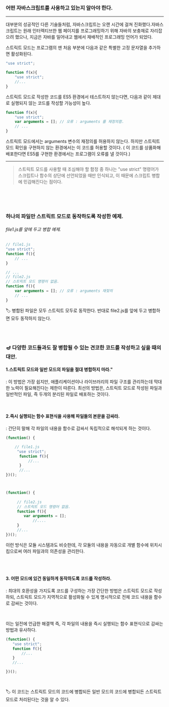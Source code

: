 ### 어떤 자바스크립트를 사용하고 있는지 알아야 한다.

--- 
  
대부분의 성공적인 다른 기술들처럼, 자바스크립트는 오랜 시간에 걸쳐 진화했다.자바스크립트는 원래 인터렉티브한 웹 페이지를 프로그래밍하기 위해 자바의 보충재로 자리잡으려 했으나, 지금은 자바를 밀어내고 웹에서 재배적인 프로그래밍 언어가 되었다.
  
 
스트릭트 모드는 프로그램의 맨 처음 부분에 다음과 같은 특별한 고정 문자열을 추가하면 활성화된다.

```javascript
"use strict"; 
```

```javascript
function f(x){
    "use strict";
    //...
}
```

스트릭트 모드로 작성한 코드를 ES5 환경에서 테스트하지 않는다면, 다음과 같이 제대로 실행되지 않는 코드를 작성할 가능성이 높다. 
  
```javascript
function f(x){
    "use strict";
    var arguments = []; // 오류 : arguments 를 재정의함.
    // ...
}
```

스트릭트 모드에서는 arguments 변수의 재정의를 허용하지 않는다. 하지만 스트릭트 모드 확인을 구현하지 않는 환경에서는 이 코드를 허용할 것이다. ( 이 코드를 상품화해 배포한다면 ES5를 구현한 환경에서는 프로그램이 오류를 낼 것이다.) 
  
---
  
> 스트릭트 모드를 사용할 때 조심해야 할 함정 중 하나는 "use strict" 명령어가 스크립트나 함수의 상단에 선언되었을 때만 인식되고, 이 때문에 스크립트 병합에 민감해진다는 점이다. 
  
 
<br><br><Br>  

  
### 하나의 파일만 스트릭트 모드로 동작하도록 작성한 예제. 
    
  
###### file1.js를 앞에 두고 병합 예제. 

```javascript
// file1.js
"use strict";
function f(){
    // ... 
}
```


```javascript
// ...
// file2.js
// 스트릭트 모드 명령어 없음. 
function f(){
    var arguments = []; // 오류 : arguments 재젖의
    // ...
}
```

🏷  병합된 파일은 모두 스트릭트 모두로 동작한다.  반대로 file2.js를 앞에 두고 병합하면 모두 동작하지 않는다. 
  
  
<br><br>
  
### 🪔 다양한 코드들과도 잘 병합될 수 있는 견코한 코드를 작성하고 싶을 때의 대안.   
  
#### 1.스트릭트 모드와 일반 모드의 파일을 절대 병합하지 마라." 
    
: 이 방법은 가장 쉽지만, 애플리케이션이나 라이브러리의 파일 구조를 관리하는데 막대한 노력이 필요해진다는 제한이 따른다. 최선의 방법은, 스트릭트 모드로 작성된 파일과 일반적인 파일, 즉 두개의 분리된 파일로 배포하는 것이다. 
  
<br> 
  
#### 2.즉시 실행되는 함수 표현식을 사용해 파일들의 본문을 감싸라. 
  
: 간단히 말해 각 파일의 내용을 함수로 감싸서 독립적으로 해석되게 하는 것이다. 
  
  
```javascript
(function() {

    // file1.js
     "use strict";
      function f(){
          //...
      }
      //...
})();



(function() {
    
     // file2.js
     // 스트릭트 모드 명령어 없음. 
     function f(){
        var arguments = [];
            //....
     }
     //...
})();
```

이런 방식은 모듈 시스템과도 비슷한데, 각 모듈의 내용을 자동으로 개별 함수에 위치시킴으로써 여러 파일과의 의존성을 관리한다.
  
  
<br><br>

#### 3. 어떤 모드에 있건 동일하게 동작하도록 코드를 작성하라. 

: 최대의 호환성을 가지도록 코드를 구성하는 가장 간단한 방법은 스트릭트 모드로 작성하되, 스트릭트 모드가 지역적으로 활성화될 수 있게 명시적으로 전체 코드 내용을 함수로 감싸는 것이다. 

  <br>
  
  이는 일전에 언급한 해결책 즉, 각 파일의 내용을 즉시 실행되는 함수 표현식으로 감싸는 방법과 유사하다. 
  
 ```javascript
 (function() {
    "use strict";
    function f(){
        //...
    }
    //...
 
 })();
 
```

<br> 
 
🏷  이 코드는 스트릭트 모드의 코드에 병합되든 일반 모드의 코드에 병합되든 스트릭트 모드로 처리된다는 것을 알 수 있다. 
